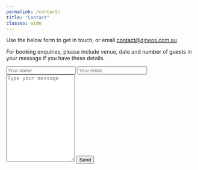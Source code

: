 ```yaml
---
permalink: /contact/
title: "Contact"
classes: wide
---
```


Use the below form to get in touch, or email [contact@djneos.com.au](mailto:contact@djneos.com.au)

For booking enquiries, please include venue, date and number of guests in your message if you have these details.

<form action="https://formspree.io/f/xwplvlzl" method="POST">
    <input type="hidden" name="subject" value="[djneos.com.au] Contact Request" />
    <input type="text" name="name" placeholder="Your name" required>
    <input type="email" name="email" placeholder="Your email" required>
    <textarea name="message" rows="15" placeholder="Type your message" required></textarea>
    <input type="text" name="_gotcha" style="display:none" />
    <button type="submit">Send</button>
</form>
